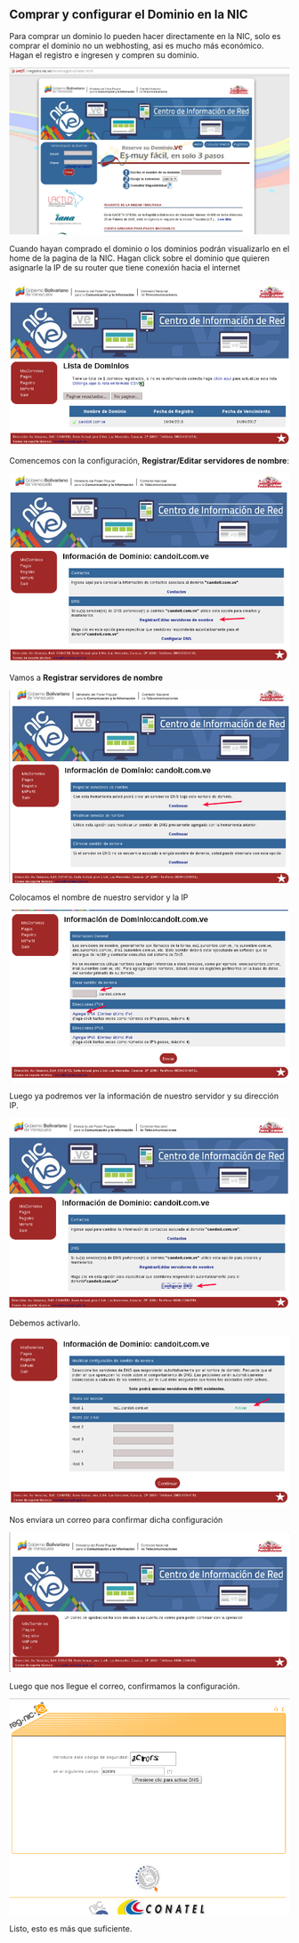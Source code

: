 ## Comprar y configurar el Dominio en la NIC


Para comprar un dominio lo pueden hacer directamente en la NIC, solo es comprar el dominio no un webhosting, asi es mucho más económico. Hagan el registro e ingresen y compren su dominio.

![Texto alternativo](images/nic-1.png "nic.ve")

Cuando hayan comprado el dominio o los dominios podrán visualizarlo en el home de la pagina de la NIC. Hagan click sobre el dominio que quieren asignarle la IP de su router que tiene conexión hacia el internet

![Texto alternativo](images/nic-2.png "nic.ve")

Comencemos con la configuración, **Registrar/Editar servidores de nombre**:

![Texto alternativo](images/nic-3.png "nic.ve")

Vamos a **Registrar servidores de nombre**

![Texto alternativo](images/nic-4.png "nic.ve")

Colocamos el nombre de nuestro servidor y la IP

![Texto alternativo](images/nic-5.png "nic.ve")

Luego ya podremos ver la información de nuestro servidor y su dirección IP.

![Texto alternativo](images/nic-6.png "nic.ve")

Debemos activarlo.

![Texto alternativo](images/nic-7.png "nic.ve")

Nos enviara un correo para confirmar dicha configuración

![Texto alternativo](images/nic-8.png "nic.ve")

Luego que nos llegue el correo, confirmamos la configuración.

![Texto alternativo](images/nic-9.png "nic.ve")

Listo, esto es más que suficiente.






